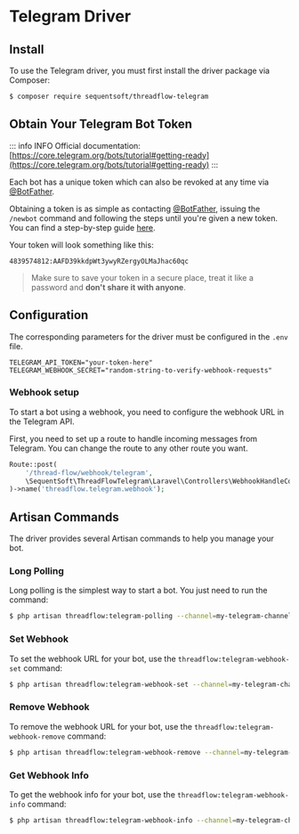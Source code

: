 # Telegram Driver

## Install

To use the Telegram driver, you must first install the driver package via Composer:

```sh [composer]
$ composer require sequentsoft/threadflow-telegram
```

## Obtain Your Telegram Bot Token

::: info INFO
Official documentation: [https://core.telegram.org/bots/tutorial#getting-ready](https://core.telegram.org/bots/tutorial#getting-ready)
:::

Each bot has a unique token which can also be revoked at any time via [@BotFather](https://t.me/botfather).

Obtaining a token is as simple as contacting [@BotFather](https://t.me/botfather), issuing the `/newbot` command and following the steps until you're given a new token. You can find a step-by-step guide [here](https://core.telegram.org/bots/features#creating-a-new-bot).


Your token will look something like this:

```
4839574812:AAFD39kkdpWt3ywyRZergyOLMaJhac60qc
```
> Make sure to save your token in a secure place, treat it like a password and <strong>don't share it with anyone</strong>.


## Configuration

The corresponding parameters for the driver must be configured in the `.env` file.

```
TELEGRAM_API_TOKEN="your-token-here"
TELEGRAM_WEBHOOK_SECRET="random-string-to-verify-webhook-requests"
```

### Webhook setup

To start a bot using a webhook, you need to configure the webhook URL in the Telegram API.

First, you need to set up a route to handle incoming messages from Telegram.
You can change the route to any other route you want.

```php
Route::post(
    '/thread-flow/webhook/telegram',
    \SequentSoft\ThreadFlowTelegram\Laravel\Controllers\WebhookHandleController::class
)->name('threadflow.telegram.webhook');
```

## Artisan Commands

The driver provides several Artisan commands to help you manage your bot.

### Long Polling

Long polling is the simplest way to start a bot. You just need to run the command:

```sh [artisan]
$ php artisan threadflow:telegram-polling --channel=my-telegram-channel
```

### Set Webhook

To set the webhook URL for your bot, use the `threadflow:telegram-webhook-set` command:

```sh [artisan]
$ php artisan threadflow:telegram-webhook-set --channel=my-telegram-channel
```

### Remove Webhook

To remove the webhook URL for your bot, use the `threadflow:telegram-webhook-remove` command:

```sh [artisan]
$ php artisan threadflow:telegram-webhook-remove --channel=my-telegram-channel
```

### Get Webhook Info

To get the webhook info for your bot, use the `threadflow:telegram-webhook-info` command:

```sh [artisan]
$ php artisan threadflow:telegram-webhook-info --channel=my-telegram-channel
```
